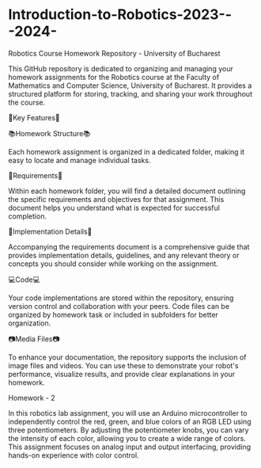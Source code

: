 # Introduction-to-Robotics-2023---2024-

Robotics Course Homework Repository - University of Bucharest

This GitHub repository is dedicated to organizing and managing your homework assignments for the Robotics course at the Faculty of Mathematics and Computer Science, University of Bucharest. It provides a structured platform for storing, tracking, and sharing your work throughout the course.

🌟Key Features🌟


📚Homework Structure📚

Each homework assignment is organized in a dedicated folder, making it easy to locate and manage individual tasks.

🎯Requirements🎯

Within each homework folder, you will find a detailed document outlining the specific requirements and objectives for that assignment. This document helps you understand what is expected for successful completion.

🧩Implementation Details🧩

Accompanying the requirements document is a comprehensive guide that provides implementation details, guidelines, and any relevant theory or concepts you should consider while working on the assignment.

💻Code💻

Your code implementations are stored within the repository, ensuring version control and collaboration with your peers. Code files can be organized by homework task or included in subfolders for better organization.

📷Media Files📷

To enhance your documentation, the repository supports the inclusion of image files and videos. You can use these to demonstrate your robot's performance, visualize results, and provide clear explanations in your homework.


Homework - 2

In this robotics lab assignment, you will use an Arduino microcontroller to independently control the red, green, and blue colors of an RGB LED using three potentiometers. By adjusting the potentiometer knobs, you can vary the intensity of each color, allowing you to create a wide range of colors. This assignment focuses on analog input and output interfacing, providing hands-on experience with color control.
